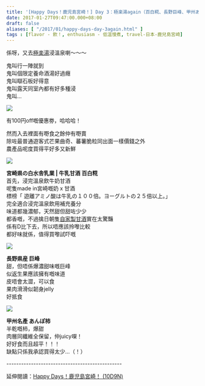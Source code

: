 ```yaml
---
title: '[Happy Days！鹿児島宮崎！] Day 3：極楽湯again（百白糀、長野巨峰、甲州あんぽ柿）'
date: 2017-01-27T09:47:00.000+08:00
draft: false
aliases: [ "/2017/01/happy-days-day-3again.html" ]
tags : [flavor - 飲！, enthusiasm - 低溫慢煮, travel-日本-鹿兒島宮崎]
---
```


係呀，又去[極楽湯](https://hidie.net/kojkmi2f/)浸溫泉喇～～～  
  
鬼叫行一陣就到  
鬼叫個限定養命酒湯好過癮  
鬼叫瞓石板好得意  
鬼叫露天同室內都有好多種浸  
鬼叫...  

![](/images/kojkmi3e1.jpg)

有100円off嘅優惠劵，哈哈哈！  
  
然而入去裡面有嘢食之餘仲有嘢賣  
除咗最普通遊客式芒果曲奇、蕃薯脆粒同出面一樣價錢之外  
農產品呢度買得平好多又新鮮  

![](/images/kojkmi3e.jpg)

**宮崎県の白水舎乳業 | 牛乳甘酒 百白糀**  
首先，浸完溫泉飲牛奶甘酒  
呢隻made in宮崎嘅奶 x 甘酒  
標榜「 遊離アミノ酸は牛乳の１００倍。ヨーグルトの２５倍以上。」  
完全適合浸完溫泉飲用補充養分  
味道都幾濃郁，天然甜但甜咗少少  
都香嘅，不過擒日朝隻[自家製甘酒](https://hidie.net/kojkmi2a/)實在太驚豔  
係有D比下去，所以唔應該拎嚟比較  
都好味就係，值得買嚟試吓嘅  

![](/images/kojkmi3e2.jpg)

**長野県産 巨峰**  
甜，但唔係爆濃甜味嘅巨峰  
似返生果應該擁有嘅味道  
皮唔會太澀，可以食  
果肉滑滑似韌身jelly  
好抵食  

![](/images/kojkmi3e3.jpg)

**甲州名產 あんぽ柿**  
半乾嘅柿，爆甜  
肉層同纖維全保留，仲juicy㗎！  
好好食而且超平！！！  
缺點只係我承認買得太少...（！）  
  
\-----------------------------------------------  
  
延伸閱讀：[Happy Days！鹿児島宮崎！ (10D9N)](https://hidie.net/kojkmi10d9n/)
